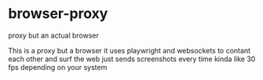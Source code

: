 # browser-proxy
proxy but an actual browser

This is a proxy but a browser it uses playwright and websockets to contant each other and surf the web
just sends screenshots every time kinda like 30 fps depending on your system
